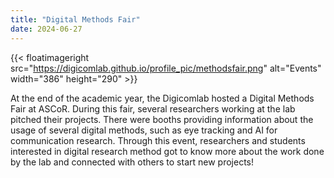 ```yaml
---
title: "Digital Methods Fair"
date: 2024-06-27
---
```


{{< floatimageright src="https://digicomlab.github.io/profile_pic/methodsfair.png" alt="Events" width="386" height="290" >}}

At the end of the academic year, the Digicomlab hosted a Digital Methods Fair at ASCoR. During this fair, several researchers working at the lab pitched their projects. There were booths providing information about the usage of several digital methods, such as eye tracking and AI for communication research. Through this event, researchers and students interested in digital research method got to know more about the work done by the lab and connected with others to start new projects!

